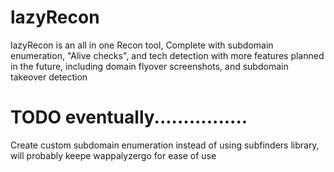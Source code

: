 # lazyRecon

lazyRecon is an all in one Recon tool, Complete with subdomain enumeration, "Alive checks", and tech detection with more features planned in the future, including domain flyover screenshots, and subdomain takeover detection

# TODO eventually................
Create custom subdomain enumeration instead of using subfinders library, will probably keepe wappalyzergo for ease of use
